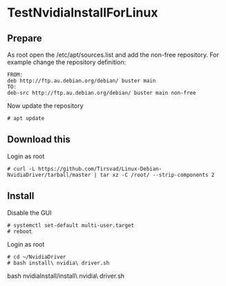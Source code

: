 # TestNvidiaInstallForLinux

## Prepare
As root open the /etc/apt/sources.list and add the non-free repository. For example change the repository definition:

    FROM:
    deb http://ftp.au.debian.org/debian/ buster main
    TO:
    deb-src http://ftp.au.debian.org/debian/ buster main non-free

Now update the repository

    # apt update

## Download this

Login as root

    # curl -L https://github.com/Tirsvad/Linux-Debian-NvidiaDriver/tarball/master | tar xz -C /root/ --strip-components 2


## Install

Disable the GUI

    # systemctl set-default multi-user.target
    # reboot

Login as root

    # cd ~/NvidiaDriver
    # bash install\ nvidia\ driver.sh

bash nvidiaInstall/install\ nvidia\ driver.sh
